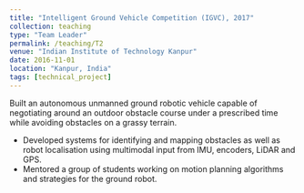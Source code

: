 ```yaml
---
title: "Intelligent Ground Vehicle Competition (IGVC), 2017"
collection: teaching
type: "Team Leader"
permalink: /teaching/T2
venue: "Indian Institute of Technology Kanpur"
date: 2016-11-01
location: "Kanpur, India"
tags: [technical_project]
---
```


Built an autonomous unmanned ground robotic vehicle capable of negotiating around an outdoor obstacle course under a prescribed time while avoiding obstacles on a grassy terrain.
* Developed systems for identifying and mapping obstacles as well as robot localisation using multimodal input from IMU, encoders, LiDAR and GPS.
* Mentored a group of students working on motion planning algorithms and strategies for the ground robot.